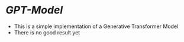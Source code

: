 # ***GPT-Model***
- This is a simple implementation of a Generative Transformer Model
- There is no good result yet